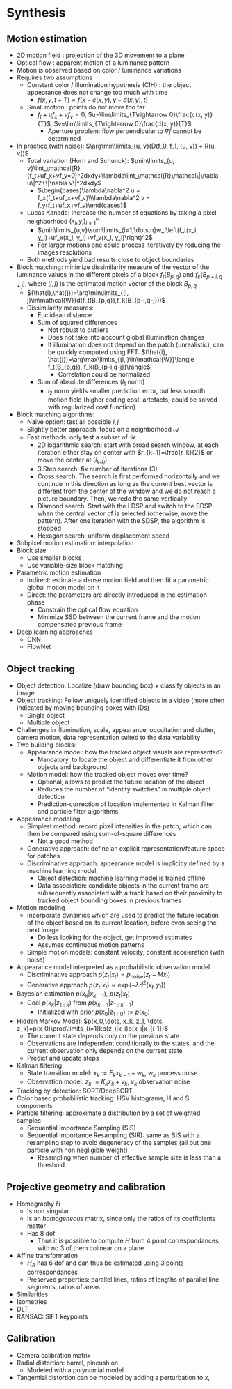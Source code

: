 # Synthesis

## Motion estimation

- 2D motion field : projection of the 3D movement to a plane
- Optical flow : apparent motion of a luminance pattern
- Motion is observed based on color / luminance variations
- Requires two assumptions
  - Constant color / illumination hypothesis (CIH) : the object appearance does not change too much with time
    - $f(x, y, t + T ) = f(x − c(x, y), y − d(x, y), t)$
  - Small motion : points do not move too far
    - $f_t+uf_x+vf_v=0$, $u=\lim\limits_{T\rightarrow 0}\frac{c(x, y)}{T}$, $v=\lim\limits_{T\rightarrow 0}\frac{d(x, y)}{T}$
      - Aperture problem: flow perpendicular to $\nabla f$ cannot be determined
- In practice (with noise): $\arg\min\limits_{u, v}(D(f_0, f_1, (u, v)) + R(u, v))$
  - Total variation (Horn and Schunck): $\min\limits_{u, v}\iint_\mathcal{R}(f_t+uf_x+vf_v=0)^2dxdy+\lambda\iint_\mathcal{R}\mathcal\|\nabla u\|^2+\|\nabla v\|^2dxdy$
    - $\begin{cases}\lambda\nabla^2 u = f_x(f_t+uf_x+vf_v)\\\lambda\nabla^2 v = f_y(f_t+uf_x+vf_v)\end{cases}$
  - Lucas Kanade: Increase the number of equations by taking a pixel neighborhood $(x_i, y_i)_{i=1}^n$
    - $\min\limits_{u,v}\sum\limits_{i=1,\dots,n}w_i\left(f_t(x_i, y_i)+uf_x(x_i, y_i)+vf_v(x_i, y_i)\right)^2$
    - For larger motions one could process iteratively by reducing the images resolutions
  - Both methods yield bad results close to object boundaries
- Block matching: minimize dissimilarity measure of the vector of the luminance values in the different pixels of a block $f_t(B_{p,q})$ and $f_k(B_{p+\hat{i},q+\hat{j}})$, where $(\hat{i},\hat{j})$ is the estimated motion vector of the block $B_{p,q}$
  - $(\hat{i},\hat{j})=\arg\min\limits_{(i, j)\in\mathcal{W}}d(f_t(B_{p,q}),f_k(B_{p-i,q-j}))$
  - Dissimilarity measures:
    - Euclidean distance
    - Sum of squared differences
      - Not robust to outliers
      - Does not take into account global illumination changes
      - If illumination does not depend on the patch (unrealistic), can be quickly computed using FFT: $(\hat{i}, \hat{j})=\arg\max\limits_{(i,j)\in\mathcal{W}}\langle f_t(B_{p,q}), f_k(B_{p-i,q-j})\rangle$
        - Correlation could be normalized
    - Sum of absolute differences ($l_1$ norm)
      - $l_2$ norm yields smaller prediction error, but less smooth motion field (higher coding cost, artefacts; could be solved with regularized cost function)
- Block matching algorithms:
  - Naive option: test all possible $i, j$
  - Slightly better approach: focus on a neighborhood $\mathcal{A}$
  - Fast methods: only test a subset of $\mathcal{W}$
    - 2D logarithmic search: start with broad search window, at each iteration either stay on center with $r_{k+1}=\frac{r_k}{2}$ or move the center at $(i_k, j_j)$
    - 3 Step search: fix number of iterations (3)
    - Cross search: The search is first performed horizontally and we continue in this direction as long as the current best vector is different from the center of the window and we do not reach a picture boundary. Then, we redo the same vertically
    - Diamond search: Start with the LDSP and switch to the SDSP when the central vector of is selected (otherwise, move the pattern). After one iteration with the SDSP, the algorithm is stopped
    - Hexagon search: uniform displacement speed
- Subpixel motion estimation: interpolation
- Block size
  - Use smaller blocks
  - Use variable-size block matching
- Parametric motion estimation
  - Indirect: estimate a dense motion field and then fit a parametric global motion model on it
  - Direct: the parameters are directly introduced in the estimation phase
    - Constrain the optical flow equation
    - Minimize SSD between the current frame and the motion compensated previous frame
- Deep learning approaches
  - CNN
  - FlowNet

## Object tracking

- Object detection: Localize (draw bounding box) + classify objects in an image
- Object tracking: Follow uniquely identified objects in a video
(more often indicated by moving bounding boxes with IDs)
  - Single object
  - Multiple object
- Challenges in illumination, scale, appearance, occultation and clutter, camera motion, data representation suited to the data variability
- Two building blocks:
  - Appearance model: how the tracked object visuals are represented?
    - Mandatory, to locate the object and differentiate it from other objects and background
  - Motion model: how the tracked object moves over time?
    - Optional, allows to predict the future location of the object
    - Reduces the number of “identity switches” in multiple object detection
    - Prediction-correction of location implemented in Kalman filter and particle filter algorithms
- Appearance modeling
  - Simplest method: record pixel intensities in the patch, which can then be compared using sum-of-square differences
    - Not a good method
  - Generative approach: define an explicit representation/feature space for patches
  - Discriminative approach: appearance model is implicitly defined by a machine learning model
    - Object detection: machine learning model is trained offline
    - Data association: candidate objects in the current frame are subsequently associated with a track based on their proximity to tracked object bounding boxes in previous frames
- Motion modeling
  - Incorporate dynamics which are used to predict the future location of the object based on its current location, before even seeing the next image
    - Do less looking for the object, get improved estimates
    - Assumes continuous motion patterns
  - Simple motion models: constant velocity, constant acceleration (with noise)
- Appearance model interpreted as a probabilistic observation model
  - Discriminative approach $p(z_t|x_t)=p_\text{noise}(z_t-Mx_t)$
  - Generative approach $p(z_t|x_t)\propto\exp(-\lambda d^2(x_t, y_t))$
- Bayesian estimation $p(x_k|x_{k-1})$, $p(z_t|x_t)$
  - Goal $p(x_k|z_{1:k})$ from $p(x_{k-1}|z_{1:k-1})$
    - Initialized with prior $p(x_0|z_{1:0}):=p(x_0)$
- Hidden Markov Model: $p(x_0,\dots, x_k, z_1, \dots, z_k)=p(x_0)\prod\limits_{i=1}kp(z_i|x_i)p(x_i|x_{i-1})$
  - The current state depends only on the previous state
  - Observations are independent conditionally to the states, and the current observation only depends on the current state
  - Predict and update steps
- Kalman filtering
  - State transition model: $x_k:=F_kx_{k-1}+w_k$, $w_k$ process noise
  - Observation model: $z_k:=K_kx_k+v_k$, $v_k$ observation noise
- Tracking by detection: SORT/DeepSORT
- Color based probabilistic tracking: HSV histograms, H and S components
- Particle filtering: approximate a distribution by a set of weighted samples
  - Sequential Importance Sampling (SIS)
  - Sequential Importance Resampling (SIR): same as SIS with a resampling step to avoid degeneracy of the samples (all but one particle with non negligible weight)
    - Resampling when number of effective sample size is less than a threshold

## Projective geometry and calibration

- Homography $H$
  - Is non singular
  - Is an *homogeneous* matrix, since only the ratios of its coefficients matter
  - Has $8$ dof
    - Thus it is possible to compute $H$ from 4 point correspondances, with no 3 of them colinear on a plane
- Affine transformation
  - $H_A$ has 6 dof and can thus be estimated using $3$ points correspondances
  - Preserved properties: parallel lines, ratios of lengths of parallel line segments, ratios of areas
- Similarities
- Isometries
- DLT
- RANSAC: SIFT keypoints

## Calibration

- Camera calibration matrix
- Radial distortion: barrel, pincushion
  - Modeled with a polynomial model
- Tangential distortion can be modeled by adding a perturbation to $x_r$
